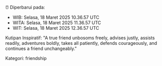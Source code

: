 ⏰ Diperbarui pada:
- WIB: Selasa, 18 Maret 2025 10.36.57 UTC
- WITA: Selasa, 18 Maret 2025 11.36.57 UTC
- WIT: Selasa, 18 Maret 2025 12.36.57 UTC

Kutipan Inspiratif:
"A true friend unbosoms freely, advises justly, assists readily, adventures boldly, takes all patiently, defends courageously, and continues a friend unchangeably."


Kategori: friendship

